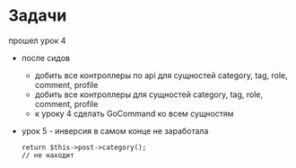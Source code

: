 # Задачи 

прошел урок 4

* после сидов
  * добить все контроллеры по api для сущностей category, tag, role, comment, profile
  * добить все контроллеры для сущностей category, tag, role, comment, profile
  * к уроку 4 сделать GoCommand ко всем сущностям

* урок 5 - инверсия в самом конце не заработала

  ```
  return $this->post->category();
  // не находит
  ```